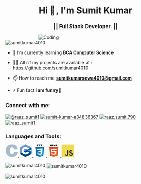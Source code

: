 <h1 align="center">Hi 👋, I'm Sumit Kumar</h1>
<h3 align="center">|| Full Stack Developer. ||</h3>

<img align="right"
    src="https://user-images.githubusercontent.com/55389276/140866485-8fb1c876-9a8f-4d6a-98dc-08c4981eaf70.gif"
    alt="Coding" width="400">

<p align="left"> <img
        src="https://komarev.com/ghpvc/?username=sumitkumar4010&label=Profile%20views&color=0e75b6&style=flat"
        alt="sumitkumar4010" /> </p>

- 🌱 I’m currently learning **BCA Computer Science**

- 👨‍💻 All of my projects are available at : https://github.com/sumitkumar4010

- 📫 How to reach me **sumitkumarsewa4010@gmail.com**

- ⚡ Fun fact **I am funny🥰**

<h3 align="left">Connect with me:</h3>
<p align="left">
    <a href="https://twitter.com/@raaz_sumit1" target="blank"><img align="center"
            src="https://raw.githubusercontent.com/rahuldkjain/github-profile-readme-generator/master/src/images/icons/Social/twitter.svg"
            alt="@raaz_sumit1" height="30" width="40" /></a>
    <a href="https://linkedin.com/in/sumit-kumar-a34836367" target="blank"><img align="center"
            src="https://raw.githubusercontent.com/rahuldkjain/github-profile-readme-generator/master/src/images/icons/Social/linked-in-alt.svg"
            alt="sumit-kumar-a34836367" height="30" width="40" /></a>
    <a href="https://fb.com/raaz.sumit.790" target="blank"><img align="center"
            src="https://raw.githubusercontent.com/rahuldkjain/github-profile-readme-generator/master/src/images/icons/Social/facebook.svg"
            alt="raaz.sumit.790" height="30" width="40" /></a>
    <a href="https://instagram.com/raaz_sumit1" target="blank"><img align="center"
            src="https://raw.githubusercontent.com/rahuldkjain/github-profile-readme-generator/master/src/images/icons/Social/instagram.svg"
            alt="raaz_sumit1" height="30" width="40" /></a>
</p>

<h3 align="left">Languages and Tools:</h3>
<p align="left"> <a href="https://www.cprogramming.com/" target="_blank" rel="noreferrer"> <img
            src="https://raw.githubusercontent.com/devicons/devicon/master/icons/c/c-original.svg" alt="c" width="40"
            height="40" /> </a> <a href="https://www.w3schools.com/cpp/" target="_blank" rel="noreferrer"> <img
            src="https://raw.githubusercontent.com/devicons/devicon/master/icons/cplusplus/cplusplus-original.svg"
            alt="cplusplus" width="40" height="40" /> </a> <a href="https://www.w3schools.com/css/" target="_blank"
        rel="noreferrer"> <img
            src="https://raw.githubusercontent.com/devicons/devicon/master/icons/css3/css3-original-wordmark.svg"
            alt="css3" width="40" height="40" /> </a> <a href="https://www.w3.org/html/" target="_blank"
        rel="noreferrer"> <img
            src="https://raw.githubusercontent.com/devicons/devicon/master/icons/html5/html5-original-wordmark.svg"
            alt="html5" width="40" height="40" /> </a> <a href="https://developer.mozilla.org/en-US/docs/Web/JavaScript"
        target="_blank" rel="noreferrer"> <img
            src="https://raw.githubusercontent.com/devicons/devicon/master/icons/javascript/javascript-original.svg"
            alt="javascript" width="40" height="40" /> </a> </p>

<p><img align="left"
        src="https://github-readme-stats.vercel.app/api/top-langs?username=sumitkumar4010&show_icons=true&locale=en&layout=compact"
        alt="sumitkumar4010" /></p>

<p>&nbsp;<img align="center"
        src="https://github-readme-stats.vercel.app/api?username=sumitkumar4010&show_icons=true&locale=en"
        alt="sumitkumar4010" /></p>

<p><img align="center" src="https://github-readme-streak-stats.herokuapp.com/?user=sumitkumar4010&"
        alt="sumitkumar4010" /></p>

